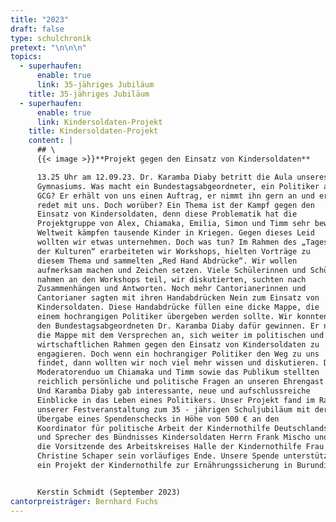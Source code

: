 ```yaml
---
title: "2023"
draft: false
type: schulchronik
pretext: "\n\n\n"
topics:
  - superhaufen:
      enable: true
      link: 35-jähriges Jubiläum
    title: 35-jähriges Jubiläum
  - superhaufen:
      enable: true
      link: Kindersoldaten-Projekt
    title: Kindersoldaten-Projekt
    content: |
      ## \
      {{< image >}}**Projekt gegen den Einsatz von Kindersoldaten**

      13.25 Uhr am 12.09.23. Dr. Karamba Diaby betritt die Aula unseres
      Gymnasiums. Was macht ein Bundestagsabgeordneter, ein Politiker am
      GCG? Er erhält von uns einen Auftrag, er nimmt ihn gern an und er
      redet mit uns. Doch worüber? Ein Thema ist der Kampf gegen den
      Einsatz von Kindersoldaten, denn diese Problematik hat die
      Projektgruppe von Alex, Chiamaka, Emilia, Simon und Timm sehr bewegt.
      Weltweit kämpfen tausende Kinder in Kriegen. Gegen dieses Leid
      wollten wir etwas unternehmen. Doch was tun? Im Rahmen des „Tages
      der Kulturen“ erarbeiteten wir Workshops, hielten Vorträge zu
      diesem Thema und sammelten „Red Hand Abdrücke“. Wir wollen
      aufmerksam machen und Zeichen setzen. Viele Schülerinnen und Schüler
      nahmen an den Workshops teil, wir diskutierten, suchten nach
      Zusammenhängen und Antworten. Noch mehr Cantorianerinnen und
      Cantorianer sagten mit ihren Handabdrücken Nein zum Einsatz von
      Kindersoldaten. Diese Handabdrücke füllen eine dicke Mappe, die
      einem hochrangigen Politiker übergeben werden sollte. Wir konnten
      den Bundestagsabgeordneten Dr. Karamba Diaby dafür gewinnen. Er nahm
      die Mappe mit dem Versprechen an, sich weiter im politischen und
      wirtschaftlichen Rahmen gegen den Einsatz von Kindersoldaten zu
      engagieren. Doch wenn ein hochrangiger Politiker den Weg zu uns
      findet, dann wollten wir noch viel mehr wissen und diskutieren. Das
      Moderatorenduo um Chiamaka und Timm sowie das Publikum stellten
      reichlich persönliche und politische Fragen an unseren Ehrengast.
      Und Karamba Diaby gab interessante, neue und aufschlussreiche
      Einblicke in das Leben eines Politikers. Unser Projekt fand im Rahmen
      unserer Festveranstaltung zum 35 - jährigen Schuljubiläum mit der
      Übergabe eines Spendenschecks in Höhe von 500 € an den
      Koordinator für politische Arbeit der Kindernothilfe Deutschlands
      und Sprecher des Bündnisses Kindersoldaten Herrn Frank Mischo und
      die Vorsitzende des Arbeitskreises Halle der Kindernothilfe Frau Dr.
      Christine Schaper sein vorläufiges Ende. Unsere Spende unterstützt
      ein Projekt der Kindernothilfe zur Ernährungssicherung in Burundi.


      Kerstin Schmidt (September 2023)
cantorpreisträger: Bernhard Fuchs
---
```

